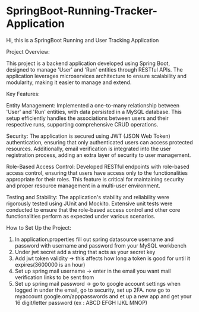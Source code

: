 # SpringBoot-Running-Tracker-Application

Hi, this is a SpringBoot Running and User Tracking Application

Project Overview:

This project is a backend application developed using Spring Boot, designed to manage 'User' and 'Run' entities through RESTful APIs. The application leverages microservices architecture to ensure scalability and modularity, making it easier to manage and extend.

Key Features:

Entity Management: Implemented a one-to-many relationship between 'User' and 'Run' entities, with data persisted in a MySQL database. This setup efficiently handles the associations between users and their respective runs, supporting comprehensive CRUD operations.

Security: The application is secured using JWT (JSON Web Token) authentication, ensuring that only authenticated users can access protected resources. Additionally, email verification is integrated into the user registration process, adding an extra layer of security to user management.

Role-Based Access Control: Developed RESTful endpoints with role-based access control, ensuring that users have access only to the functionalities appropriate for their roles. This feature is critical for maintaining security and proper resource management in a multi-user environment.

Testing and Stability: The application's stability and reliability were rigorously tested using JUnit and Mockito. Extensive unit tests were conducted to ensure that the role-based access control and other core functionalities perform as expected under various scenarios.

How to Set Up the Project:
1. In application.properties fill out spring datasource username and password with username and password from your MySQL workbench
2. Under jwt secret add a string that acts as your secret key
3. Add jwt token validity -> this affects how long a token is good for until it expires(3600000 is an hour)
4. Set up spring mail username -> enter in the email you want mail verification links to be sent from
5. Set up spring mail password -> go to google account settings when logged in under the email, go to security, set up 2FA. now go to myaccount.google.om/apppasswords and et up a new app and get your 16 digit/letter password (ex : ABCD EFGH IJKL MNOP)

